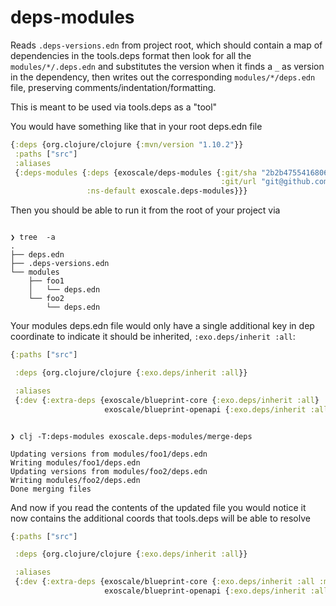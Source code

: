 # deps-modules

Reads `.deps-versions.edn` from project root, which should contain a
map of dependencies in the tools.deps format then look for all the
`modules/*/.deps.edn` and substitutes the version when it finds a `_`
as version in the dependency, then writes out the corresponding
`modules/*/deps.edn` file, preserving comments/indentation/formatting.

This is meant to be used via tools.deps as a "tool"

You would have something like that in your root deps.edn file

```clj
{:deps {org.clojure/clojure {:mvn/version "1.10.2"}}
 :paths ["src"]
 :aliases
 {:deps-modules {:deps {exoscale/deps-modules {:git/sha "2b2b47554168062b026d5a9952510acdf95e02b5"
                                               :git/url "git@github.com:exoscale/deps-modules.git"}}
                 :ns-default exoscale.deps-modules}}}
```

Then you should be able to run it from the root of your project via

```shell

❯ tree  -a
.
├── deps.edn
├── .deps-versions.edn
└── modules
    ├── foo1
    │   └── deps.edn
    └── foo2
        └── deps.edn

```

Your modules deps.edn file would only have a single additional key in
dep coordinate to indicate it should be inherited, `:exo.deps/inherit :all`:

```clj
{:paths ["src"]

 :deps {org.clojure/clojure {:exo.deps/inherit :all}}

 :aliases
 {:dev {:extra-deps {exoscale/blueprint-core {:exo.deps/inherit :all}
                     exoscale/blueprint-openapi {:exo.deps/inherit :all}}}}}
```

```shell

❯ clj -T:deps-modules exoscale.deps-modules/merge-deps

Updating versions from modules/foo1/deps.edn
Writing modules/foo1/deps.edn
Updating versions from modules/foo2/deps.edn
Writing modules/foo2/deps.edn
Done merging files
```



And now if you read the contents of the updated file you would notice
it now contains the additional coords that tools.deps will be able to
resolve

``` clj
{:paths ["src"]

 :deps {org.clojure/clojure {:exo.deps/inherit :all}}

 :aliases
 {:dev {:extra-deps {exoscale/blueprint-core {:exo.deps/inherit :all :mvn/version "1.0.0"}
                     exoscale/blueprint-openapi {:exo.deps/inherit :all :mvn/version "1.0.0" :exlusions [...])}}}}}

```
